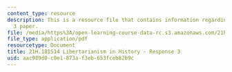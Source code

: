 ```yaml
---
content_type: resource
description: This is a resource file that contains information regarding response
  3 paper.
file: /media/https%3A/open-learning-course-data-rc.s3.amazonaws.com/21h-181-libertarianism-in-history-spring-2014/aac989d0c0e1873af3eb653fceb82b9c_MIT21H_181S14_Response3.pdf
file_type: application/pdf
resourcetype: Document
title: 21H.181S14 Libertarianism in History - Response 3
uid: aac989d0-c0e1-873a-f3eb-653fceb82b9c
---
```

